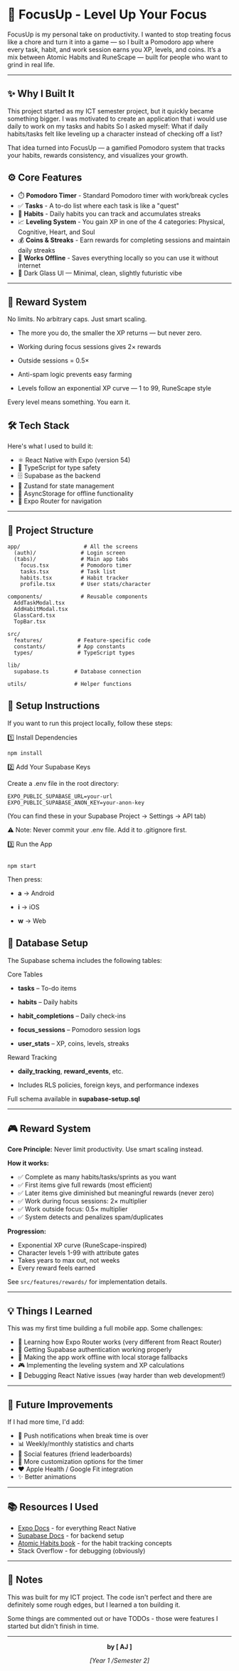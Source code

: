 # 🎯 FocusUp - Level Up Your Focus

FocusUp is my personal take on productivity. I wanted to stop treating focus like a chore and turn it into a game — so I built a Pomodoro app where every task, habit, and work session earns you XP, levels, and coins. It’s a mix between Atomic Habits and RuneScape — built for people who want to grind in real life.

---

## ✨ Why I Built It

This project started as my ICT semester project, but it quickly became something bigger. I was motivated to create an application that i would use daily to work on my tasks and habits
So I asked myself: What if daily habits/tasks felt like leveling up a character instead of checking off a list?

That idea turned into FocusUp — a gamified Pomodoro system that tracks your habits, rewards consistency, and visualizes your growth.

## ⚙️ Core Features

- ⏱️ **Pomodoro Timer** - Standard Pomodoro timer with work/break cycles
- ✅ **Tasks** - A to-do list where each task is like a "quest"
- 🎯 **Habits** - Daily habits you can track and accumulates streaks
- 📈 **Leveling System** - You gain XP in one of the 4 categories: Physical, Cognitive, Heart, and Soul
- 💰 **Coins & Streaks** - Earn rewards for completing sessions and maintain daily streaks
- 📱 **Works Offline** - Saves everything locally so you can use it without internet
- 🎨 Dark Glass UI — Minimal, clean, slightly futuristic vibe

---

## 🧠 Reward System

No limits. No arbitrary caps. Just smart scaling.

- The more you do, the smaller the XP returns — but never zero.

- Working during focus sessions gives 2× rewards

- Outside sessions = 0.5×

- Anti-spam logic prevents easy farming

- Levels follow an exponential XP curve — 1 to 99, RuneScape style

Every level means something. You earn it.

## 🛠️ Tech Stack

Here's what I used to build it:

- ⚛️ React Native with Expo (version 54)
- 📘 TypeScript for type safety
- 🗄️ Supabase as the backend 
- 🔄 Zustand for state management
- 💾 AsyncStorage for offline functionality
- 🧭 Expo Router for navigation

---

## 📁 Project Structure

```
app/                    # All the screens
  (auth)/              # Login screen
  (tabs)/              # Main app tabs
    focus.tsx          # Pomodoro timer
    tasks.tsx          # Task list
    habits.tsx         # Habit tracker
    profile.tsx        # User stats/character

components/            # Reusable components
  AddTaskModal.tsx
  AddHabitModal.tsx
  GlassCard.tsx
  TopBar.tsx

src/
  features/           # Feature-specific code
  constants/          # App constants
  types/              # TypeScript types

lib/
  supabase.ts        # Database connection

utils/               # Helper functions
```

## 🚀 Setup Instructions

If you want to run this project locally, follow these steps:

1️⃣ Install Dependencies
```
npm install

```

2️⃣ Add Your Supabase Keys

Create a .env file in the root directory:

```
EXPO_PUBLIC_SUPABASE_URL=your-url
EXPO_PUBLIC_SUPABASE_ANON_KEY=your-anon-key

```

(You can find these in your Supabase Project → Settings → API tab)

⚠️ Note: Never commit your .env file. Add it to .gitignore first.

3️⃣ Run the App

```

npm start

```

Then press:

- **a** → Android

- **i** → iOS

- **w** → Web


## 🧰 Database Setup

The Supabase schema includes the following tables:

Core Tables

- **tasks** – To-do items

- **habits** – Daily habits

- **habit_completions** – Daily check-ins

- **focus_sessions** – Pomodoro session logs

- **user_stats** – XP, coins, levels, streaks

Reward Tracking

- **daily_tracking**, **reward_events**, etc.

- Includes RLS policies, foreign keys, and performance indexes

Full schema available in **supabase-setup.sql**

---

## 🎮 Reward System 

**Core Principle:** Never limit productivity. Use smart scaling instead.

**How it works:**
- ✅ Complete as many habits/tasks/sprints as you want
- ✅ First items give full rewards (most efficient)
- ✅ Later items give diminished but meaningful rewards (never zero)
- ✅ Work during focus sessions: 2× multiplier
- ✅ Work outside focus: 0.5× multiplier
- ✅ System detects and penalizes spam/duplicates

**Progression:**
- Exponential XP curve (RuneScape-inspired)
- Character levels 1-99 with attribute gates
- Takes years to max out, not weeks
- Every reward feels earned

See `src/features/rewards/` for implementation details.

---

## 💡 Things I Learned

This was my first time building a full mobile app. Some challenges:

- 🧭 Learning how Expo Router works (very different from React Router)
- 🔐 Getting Supabase authentication working properly
- 📶 Making the app work offline with local storage fallbacks
- 🎮 Implementing the leveling system and XP calculations
- 🐞 Debugging React Native issues (way harder than web development!)

---

## 🔮 Future Improvements

If I had more time, I'd add:

- 🔔 Push notifications when break time is over
- 📊 Weekly/monthly statistics and charts
- 👥 Social features (friend leaderboards)
- 🎨 More customization options for the timer
- ❤️ Apple Health / Google Fit integration
- ✨ Better animations

---

## 📚 Resources I Used

- [Expo Docs](https://docs.expo.dev/) - for everything React Native
- [Supabase Docs](https://supabase.com/docs) - for backend setup
- [Atomic Habits book](https://jamesclear.com/atomic-habits) - for the habit tracking concepts
- Stack Overflow - for debugging (obviously)

---

## 📝 Notes

This was built for my ICT project. The code isn't perfect and there are definitely some rough edges, but I learned a ton building it.

Some things are commented out or have TODOs - those were features I started but didn't finish in time.

---

<div align="center">

**by [ AJ ]**

*[Year 1 /Semester 2]*

</div>
